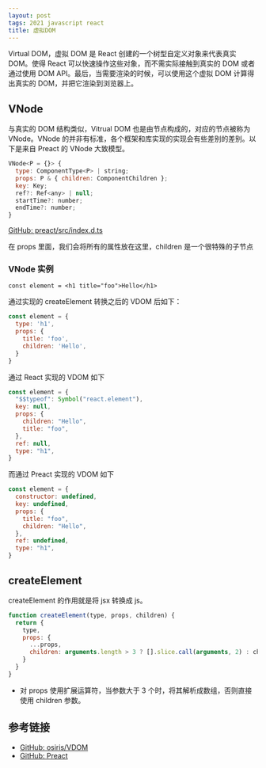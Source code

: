 ```yaml
---
layout: post
tags: 2021 javascript react
title: 虚拟DOM
---
```


Virtual DOM，虚拟 DOM 是 React 创建的一个树型自定义对象来代表真实 DOM。使得 React 可以快速操作这些对象，而不需实际接触到真实的 DOM 或者通过使用 DOM API。最后，当需要渲染的时候，可以使用这个虚拟 DOM 计算得出真实的 DOM，并把它渲染到浏览器上。

## VNode

与真实的 DOM 结构类似，Vitrual DOM 也是由节点构成的，对应的节点被称为 VNode。VNode 的并非有标准，各个框架和库实现的实现会有些差别的差别。以下是来自 Preact 的 VNode 大致模型。

```js
VNode<P = {}> {
  type: ComponentType<P> | string;
  props: P & { children: ComponentChildren };
  key: Key;
  ref?: Ref<any> | null;
  startTime?: number;
  endTime?: number;
}
```

[GitHub: preact/src/index.d.ts](https://github.com/preactjs/preact/blob/master/src/index.d.ts)

在 props 里面，我们会将所有的属性放在这里，children 是一个很特殊的子节点

### VNode 实例

`const element = <h1 title="foo">Hello</h1>`

通过实现的 createElement 转换之后的 VDOM 后如下：

```js
const element = {
  type: 'h1',
  props: {
    title: 'foo',
    children: 'Hello',
  }
}
```

通过 React 实现的 VDOM 如下

```js
const element = {
  "$$typeof": Symbol("react.element"),
  key: null,
  props: {
    children: "Hello",
    title: "foo",
  },
  ref: null,
  type: "h1",
}
```

而通过 Preact 实现的 VDOM 如下

```js
const element = {
  constructor: undefined,
  key: undefined,
  props: {
    title: "foo",
    children: "Hello",
  },
  ref: undefined,
  type: "h1",
}
```

## createElement

createElement 的作用就是将 jsx 转换成 js。

```jsx
function createElement(type, props, children) {
  return {
    type,
    props: {
      ...props,
      children: arguments.length > 3 ? [].slice.call(arguments, 2) : children,
    }
  }
}
```

- 对 props 使用扩展运算符，当参数大于 3 个时，将其解析成数组，否则直接使用 children 参数。

## 参考链接

- [GitHub: osiris/VDOM](https://github.com/chesterchenn/osiris/tree/master/VDOM)
- [GitHub: Preact](https://github.com/preactjs/preact)
